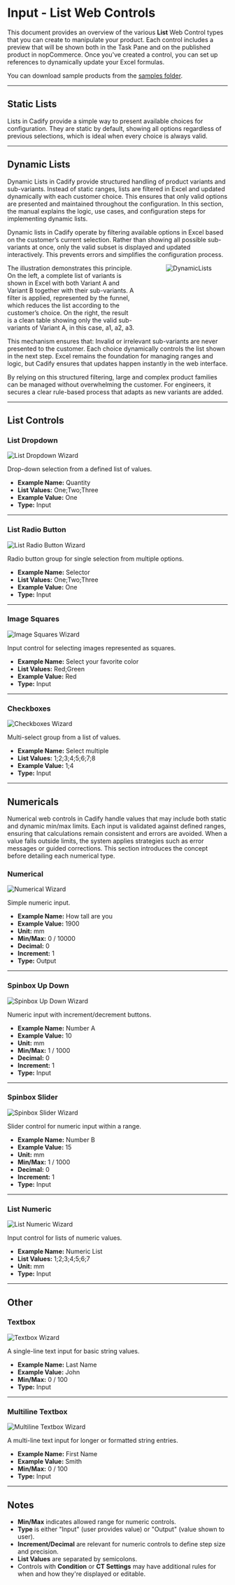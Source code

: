 # Input - List Web Controls

<p>This document provides an overview of the various <strong>List</strong> Web Control types that you can create to manipulate your product. Each control includes a preview that will be shown both in the Task Pane and on the published product in nopCommerce. Once you've created a control, you can set up references to dynamically update your Excel formulas.</p>

<p>You can download sample products from the <a href="https://github.com/Cadify/Cadify-User-Manual/tree/main/samples">samples folder</a>.</p>

---

## Static Lists
Lists in Cadify provide a simple way to present available choices for configuration. They are static by default, showing all options regardless of previous selections, which is ideal when every choice is always valid.

---

## Dynamic Lists
Dynamic Lists in Cadify provide structured handling of product variants and sub-variants. Instead of static ranges, lists are filtered in Excel and updated dynamically with each customer choice. This ensures that only valid options are presented and maintained throughout the configuration. In this section, the manual explains the logic, use cases, and configuration steps for implementing dynamic lists.

Dynamic lists in Cadify operate by filtering available options in Excel based on the customer’s current selection. Rather than showing all possible sub-variants at once, only the valid subset is displayed and updated interactively. This prevents errors and simplifies the configuration process.

<div class="grid" style="display:flex; align-items:flex-start; gap:12px; flex-wrap:nowrap;">
  <div class="col-4" style="flex:0 0 60%; max-width:60%; box-sizing:border-box; padding-right:12px;">
    The illustration demonstrates this principle. On the left, a complete list of variants is shown in Excel with both Variant A and Variant B together with their sub-variants. A filter is applied, represented by the funnel, which reduces the list according to the customer’s choice. On the right, the result is a clean table showing only the valid sub-variants of Variant A, in this case, a1, a2, a3.
  </div>
  <div class="col-8" style="flex:0 0 40%; max-width:40%; box-sizing:border-box; text-align:center;">
    <img src="https://raw.githubusercontent.com/Cadify/Cadify-User-Manual/main/docs/cadify/controls/images/DynamicLists.png" alt="DynamicLists">
  </div>
</div>

This mechanism ensures that:
Invalid or irrelevant sub-variants are never presented to the customer.
Each choice dynamically controls the list shown in the next step.
Excel remains the foundation for managing ranges and logic, but Cadify ensures that updates happen instantly in the web interface.

By relying on this structured filtering, large and complex product families can be managed without overwhelming the customer. For engineers, it secures a clear rule-based process that adapts as new variants are added.

---

## List Controls

### List Dropdown

<div class="grid">
  <div class="col-4">
    <img src="https://raw.githubusercontent.com/Cadify/Cadify-User-Manual/main/docs/cadify/controls/images/list_dropdown_wizard.png" alt="List Dropdown Wizard">
  </div>
  <div class="col-8">
    <p>Drop-down selection from a defined list of values.</p>
    <ul>
      <li><strong>Example Name:</strong> Quantity</li>
      <li><strong>List Values:</strong> One;Two;Three</li>
      <li><strong>Example Value:</strong> One</li>
      <li><strong>Type:</strong> Input</li>
    </ul>
  </div>
</div>

---

### List Radio Button

<div class="grid">
  <div class="col-4">
    <img src="https://raw.githubusercontent.com/Cadify/Cadify-User-Manual/main/docs/cadify/controls/images/list_radio_button_wizard.png" alt="List Radio Button Wizard">
  </div>
  <div class="col-8">
    <p>Radio button group for single selection from multiple options.</p>
    <ul>
      <li><strong>Example Name:</strong> Selector</li>
      <li><strong>List Values:</strong> One;Two;Three</li>
      <li><strong>Example Value:</strong> One</li>
      <li><strong>Type:</strong> Input</li>
    </ul>
  </div>
</div>

---

### Image Squares

<div class="grid">
  <div class="col-4">
    <img src="https://raw.githubusercontent.com/Cadify/Cadify-User-Manual/main/docs/cadify/controls/images/image_squares_wizard.png" alt="Image Squares Wizard">
  </div>
  <div class="col-8">
    <p>Input control for selecting images represented as squares.</p>
    <ul>
      <li><strong>Example Name:</strong> Select your favorite color</li>
      <li><strong>List Values:</strong> Red;Green</li>
      <li><strong>Example Value:</strong> Red</li>
      <li><strong>Type:</strong> Input</li>
    </ul>
  </div>
</div>

---

### Checkboxes

<div class="grid">
  <div class="col-4">
    <img src="https://raw.githubusercontent.com/Cadify/Cadify-User-Manual/main/docs/cadify/controls/images/checkboxes_wizard.png" alt="Checkboxes Wizard">
  </div>
  <div class="col-8">
    <p>Multi-select group from a list of values.</p>
    <ul>
      <li><strong>Example Name:</strong> Select multiple</li>
      <li><strong>List Values:</strong> 1;2;3;4;5;6;7;8</li>
      <li><strong>Example Value:</strong> 1;4</li>
      <li><strong>Type:</strong> Input</li>
    </ul>
  </div>
</div>

---

## Numericals

Numerical web controls in Cadify handle values that may include both static and dynamic min/max limits. Each input is validated against defined ranges, ensuring that calculations remain consistent and errors are avoided. When a value falls outside limits, the system applies strategies such as error messages or guided corrections. This section introduces the concept before detailing each numerical type.

### Numerical

<div class="grid">
  <div class="col-4">
    <img src="https://raw.githubusercontent.com/Cadify/Cadify-User-Manual/main/docs/cadify/controls/images/numerical_wizard.png" alt="Numerical Wizard">
  </div>
  <div class="col-8">
    <p>Simple numeric input.</p>
    <ul>
      <li><strong>Example Name:</strong> How tall are you</li>
      <li><strong>Example Value:</strong> 1900</li>
      <li><strong>Unit:</strong> mm</li>
      <li><strong>Min/Max:</strong> 0 / 10000</li>
      <li><strong>Decimal:</strong> 0</li>
      <li><strong>Increment:</strong> 1</li>
      <li><strong>Type:</strong> Output</li>
    </ul>
  </div>
</div>

---

### Spinbox Up Down

<div class="grid">
  <div class="col-4">
    <img src="https://raw.githubusercontent.com/Cadify/Cadify-User-Manual/main/docs/cadify/controls/images/spinbox_updown_wizard.png" alt="Spinbox Up Down Wizard">
  </div>
  <div class="col-8">
    <p>Numeric input with increment/decrement buttons.</p>
    <ul>
      <li><strong>Example Name:</strong> Number A</li>
      <li><strong>Example Value:</strong> 10</li>
      <li><strong>Unit:</strong> mm</li>
      <li><strong>Min/Max:</strong> 1 / 1000</li>
      <li><strong>Decimal:</strong> 0</li>
      <li><strong>Increment:</strong> 1</li>
      <li><strong>Type:</strong> Input</li>
    </ul>
  </div>
</div>

---

### Spinbox Slider

<div class="grid">
  <div class="col-4">
    <img src="https://raw.githubusercontent.com/Cadify/Cadify-User-Manual/main/docs/cadify/controls/images/spinbox_slider_wizard.png" alt="Spinbox Slider Wizard">
  </div>
  <div class="col-8">
    <p>Slider control for numeric input within a range.</p>
    <ul>
      <li><strong>Example Name:</strong> Number B</li>
      <li><strong>Example Value:</strong> 15</li>
      <li><strong>Unit:</strong> mm</li>
      <li><strong>Min/Max:</strong> 1 / 1000</li>
      <li><strong>Decimal:</strong> 0</li>
      <li><strong>Increment:</strong> 1</li>
      <li><strong>Type:</strong> Input</li>
    </ul>
  </div>
</div>

---

### List Numeric

<div class="grid">
  <div class="col-4">
    <img src="https://raw.githubusercontent.com/Cadify/Cadify-User-Manual/main/docs/cadify/controls/images/list_numeric_wizard.png" alt="List Numeric Wizard">
  </div>
  <div class="col-8">
    <p>Input control for lists of numeric values.</p>
    <ul>
      <li><strong>Example Name:</strong> Numeric List</li>
      <li><strong>List Values:</strong> 1;2;3;4;5;6;7</li>
      <li><strong>Unit:</strong> mm</li>
      <li><strong>Type:</strong> Input</li>
    </ul>
  </div>
</div>

---

## Other

### Textbox

<div class="grid">
  <div class="col-4">
    <img src="https://raw.githubusercontent.com/Cadify/Cadify-User-Manual/main/docs/cadify/controls/images/textbox_wizard.png" alt="Textbox Wizard">
  </div>
  <div class="col-8">
    <p>A single-line text input for basic string values.</p>
    <ul>
      <li><strong>Example Name:</strong> Last Name</li>
      <li><strong>Example Value:</strong> John</li>
      <li><strong>Min/Max:</strong> 0 / 100</li>
      <li><strong>Type:</strong> Input</li>
    </ul>
  </div>
</div>

---

### Multiline Textbox

<div class="grid">
  <div class="col-4">
    <img src="https://raw.githubusercontent.com/Cadify/Cadify-User-Manual/main/docs/cadify/controls/images/multiline_textbox_wizard.png" alt="Multiline Textbox Wizard">
  </div>
  <div class="col-8">
    <p>A multi-line text input for longer or formatted string entries.</p>
    <ul>
      <li><strong>Example Name:</strong> First Name</li>
      <li><strong>Example Value:</strong> Smith</li>
      <li><strong>Min/Max:</strong> 0 / 100</li>
      <li><strong>Type:</strong> Input</li>
    </ul>
  </div>
</div>

---

## Notes

<ul>
  <li><strong>Min/Max</strong> indicates allowed range for numeric controls.</li>
  <li><strong>Type</strong> is either "Input" (user provides value) or "Output" (value shown to user).</li>
  <li><strong>Increment/Decimal</strong> are relevant for numeric controls to define step size and precision.</li>
  <li><strong>List Values</strong> are separated by semicolons.</li>
  <li>Controls with <strong>Condition</strong> or <strong>CT Settings</strong> may have additional rules for when and how they're displayed or editable.</li>
</ul>
